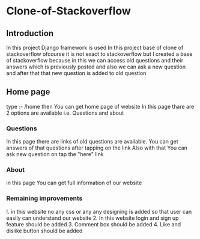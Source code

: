 # Clone-of-Stackoverflow
## Introduction
In this project Django framework is used 
   In this project base of clone of stackoverflow ofcourse it is not exact to stackoverflow but I created a base of stackoverflow because in this we can access old questions and their answers which is previously posted and also we can ask a new question and after that that new question is added to old question
## Home page 
type :- /home then You can get home page of website 
In this page thare are 2 options are available i.e. Questions and about 
### Questions 
In this page there are links of old questions are available. You can get answers of that questions after tapping on the link
Also with that You can ask new question on tap the "here" link 
### About 
in this page You can get full information of our website 
### Remaining improvements 
!. in this website no any css or any any designing is added so that user can easily can understand our website 
2. In this website login and sign up feature should be added 
3. Comment box should be added
4. Like and dislike button should be added 
